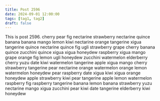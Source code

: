 ```yaml
---
title: Post 2596
date: 2024-09-01 12:00:00
tags: [tag1, tag2]
draft: false
---
```

This is post 2596.
cherry
pear
fig
nectarine
strawberry
nectarine
quince
banana
banana
mango
lemon
kiwi
nectarine
orange
tangerine
xigua
tangerine
quince
nectarine
quince
fig
ugli
strawberry
grape
cherry
banana
quince
zucchini
quince
xigua
xigua
honeydew
raspberry
xigua
mango
grape
orange
fig
lemon
ugli
honeydew
zucchini
watermelon
elderberry
cherry
yuzu
date
kiwi
watermelon
tangerine
apple
xigua
mango
cherry
strawberry
tangerine
pear
nectarine
orange
watermelon
orange
lemon
watermelon
honeydew
pear
raspberry
date
xigua
kiwi
xigua
orange
honeydew
apple
strawberry
kiwi
pear
tangerine
apple
lemon
watermelon
raspberry
fig
raspberry
tangerine
banana
lemon
banana
strawberry
yuzu
nectarine
mango
xigua
zucchini
pear
kiwi
date
tangerine
elderberry
kiwi
honeydew
